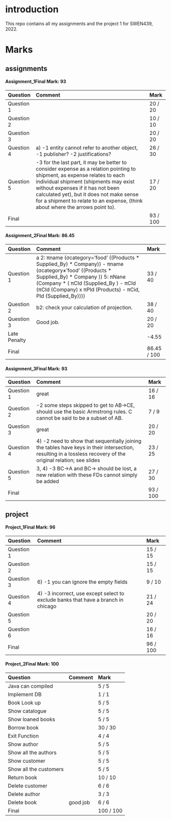 # introduction

This repo contains all my assignments and the project 1 for SWEN439, 2022.



# Marks

## assignments

#### Assignment_1Final Mark: 93

| Question   | Comment                                                      | Mark     |
| :--------- | :----------------------------------------------------------- | :------- |
| Question 1 |                                                              | 20 / 20  |
| Question 2 |                                                              | 10 / 10  |
| Question 3 |                                                              | 20 / 20  |
| Question 4 | a) -1 entity cannot refer to another object, -1 publisher? -2 justifications? | 26 / 30  |
| Question 5 | -3 for the last part, it may be better to consider expense as a relation pointing to shipment, as expense relates to each individual shipment (shipments may exist without expenses if it has not been calculated yet), but it does not make sense for a shipment to relate to an expense, (think about where the arrows point to). | 17 / 20  |
| Final      |                                                              | 93 / 100 |

#### Assignment_2Final Mark: 86.45

| Question     | Comment                                                      | Mark        |
| :----------- | :----------------------------------------------------------- | :---------- |
| Question 1   | a 2: πname (σcategory=’food’ ((Products * Supplied_By) * Company)) - πname (σcategory≠’food’ ((Products * Supplied_By) * Company )) 5: πNane (Company * ( πCId (Supplied_By ) - πCId (πCId (Company) x πPId (Products) - πCid, PId (Supplied_By)))) | 33 / 40     |
| Question 2   | b2: check your calculation of projection.                    | 38 / 40     |
| Question 3   | Good job.                                                    | 20 / 20     |
| Late Penalty |                                                              | -4.55       |
| Final        |                                                              | 86.45 / 100 |

#### Assignment_3Final Mark: 93

| Question   | Comment                                                      | Mark     |
| :--------- | :----------------------------------------------------------- | :------- |
| Question 1 | great                                                        | 16 / 16  |
| Question 2 | -2 some steps skipped to get to AB->CE, should use the basic Armstrong rules. C cannot be said to be a subset of AB. | 7 / 9    |
| Question 3 | great                                                        | 20 / 20  |
| Question 4 | 4) -2 need to show that sequentially joining the tables have keys in their intersection, resulting in a lossless recovery of the original relation; see slides | 23 / 25  |
| Question 5 | 3, 4) -3 BC->A and BC-> should be lost, a new relation with these FDs cannot simply be added | 27 / 30  |
| Final      |                                                              | 93 / 100 |

## project

#### Project_1Final Mark: 96

| Question   | Comment                                                      | Mark     |
| :--------- | :----------------------------------------------------------- | :------- |
| Question 1 |                                                              | 15 / 15  |
| Question 2 |                                                              | 15 / 15  |
| Question 3 | 6) -1 you can ignore the empty fields                        | 9 / 10   |
| Question 4 | 4) -3 incorrect, use except select to exclude banks that have a branch in chicago | 21 / 24  |
| Question 5 |                                                              | 20 / 20  |
| Question 6 |                                                              | 16 / 16  |
| Final      |                                                              | 96 / 100 |

#### Project_2Final Mark: 100

| Question               | Comment  | Mark      |
| :--------------------- | :------- | :-------- |
| Java can compiled      |          | 5 / 5     |
| Implement DB           |          | 1 / 1     |
| Book Look up           |          | 5 / 5     |
| Show catalogue         |          | 5 / 5     |
| Show loaned books      |          | 5 / 5     |
| Borrow book            |          | 30 / 30   |
| Exit Function          |          | 4 / 4     |
| Show author            |          | 5 / 5     |
| Show all the authors   |          | 5 / 5     |
| Show customer          |          | 5 / 5     |
| Show all the customers |          | 5 / 5     |
| Return book            |          | 10 / 10   |
| Delete customer        |          | 6 / 6     |
| Delete author          |          | 3 / 3     |
| Delete book            | good job | 6 / 6     |
| Final                  |          | 100 / 100 |
